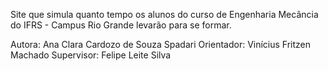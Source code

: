 Site que simula quanto tempo os alunos do curso de Engenharia Mecância do IFRS - Campus Rio Grande levarão para se formar.

Autora: Ana Clara Cardozo de Souza Spadari
Orientador: Vinícius Fritzen Machado
Supervisor: Felipe Leite Silva
